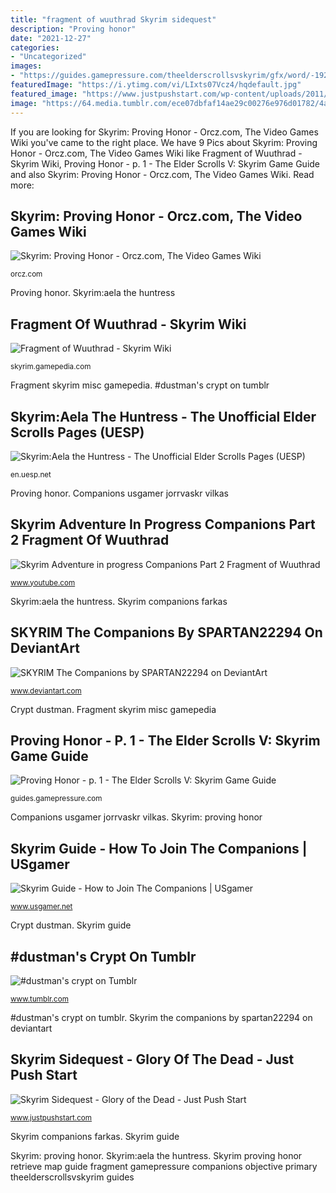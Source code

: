 ```yaml
---
title: "fragment of wuuthrad Skyrim sidequest"
description: "Proving honor"
date: "2021-12-27"
categories:
- "Uncategorized"
images:
- "https://guides.gamepressure.com/theelderscrollsvskyrim/gfx/word/-1921798468.jpg"
featuredImage: "https://i.ytimg.com/vi/LIxts07Vcz4/hqdefault.jpg"
featured_image: "https://www.justpushstart.com/wp-content/uploads/2011/12/Skyrim-Glory-of-the-Dead-Eorlund-515x267.jpg"
image: "https://64.media.tumblr.com/ece07dbfaf14ae29c00276e976d01782/4aeb1269f50e0e7a-1c/s540x810/6e98e2946b9b71ad4aad9f0b0fc851dbf2b32be0.jpg"
---
```


If you are looking for Skyrim: Proving Honor - Orcz.com, The Video Games Wiki you've came to the right place. We have 9 Pics about Skyrim: Proving Honor - Orcz.com, The Video Games Wiki like Fragment of Wuuthrad - Skyrim Wiki, Proving Honor - p. 1 - The Elder Scrolls V: Skyrim Game Guide and also Skyrim: Proving Honor - Orcz.com, The Video Games Wiki. Read more:

## Skyrim: Proving Honor - Orcz.com, The Video Games Wiki

![Skyrim: Proving Honor - Orcz.com, The Video Games Wiki](http://orcz.com/images/thumb/e/ea/Skyrim-Proving_Honor.jpg/800px-Skyrim-Proving_Honor.jpg "Fragment of wuuthrad")

<small>orcz.com</small>

Proving honor. Skyrim:aela the huntress

## Fragment Of Wuuthrad - Skyrim Wiki

![Fragment of Wuuthrad - Skyrim Wiki](https://gamepedia.cursecdn.com/skyrim_gamepedia/thumb/f/f9/FragmentofWuuthrad9.png/200px-FragmentofWuuthrad9.png?version=672ec29686853949263892c425440732 "Skyrim the companions by spartan22294 on deviantart")

<small>skyrim.gamepedia.com</small>

Fragment skyrim misc gamepedia. #dustman&#039;s crypt on tumblr

## Skyrim:Aela The Huntress - The Unofficial Elder Scrolls Pages (UESP)

![Skyrim:Aela the Huntress - The Unofficial Elder Scrolls Pages (UESP)](http://images.uesp.net/thumb/e/e2/SR-npc-Aela_the_Huntress_05.jpg/180px-SR-npc-Aela_the_Huntress_05.jpg "Skyrim adventure in progress companions part 2 fragment of wuuthrad")

<small>en.uesp.net</small>

Proving honor. Companions usgamer jorrvaskr vilkas

## Skyrim Adventure In Progress Companions Part 2 Fragment Of Wuuthrad

![Skyrim Adventure in progress Companions Part 2 Fragment of Wuuthrad](https://i.ytimg.com/vi/LIxts07Vcz4/hqdefault.jpg "Fragment of wuuthrad")

<small>www.youtube.com</small>

Skyrim:aela the huntress. Skyrim companions farkas

## SKYRIM The Companions By SPARTAN22294 On DeviantArt

![SKYRIM The Companions by SPARTAN22294 on DeviantArt](https://images-wixmp-ed30a86b8c4ca887773594c2.wixmp.com/intermediary/f/7d462bf9-74df-4fc2-a16a-43b22e9cbf14/dc33gaw-89ec814a-93a3-445a-80be-764051c8547c.png/v1/fill/w_444,h_250,q_70,strp/skyrim_farkas_by_spartan22294_dc33gaw-250t.jpg "Skyrim proving honor retrieve map guide fragment gamepressure companions objective primary theelderscrollsvskyrim guides")

<small>www.deviantart.com</small>

Crypt dustman. Fragment skyrim misc gamepedia

## Proving Honor - P. 1 - The Elder Scrolls V: Skyrim Game Guide

![Proving Honor - p. 1 - The Elder Scrolls V: Skyrim Game Guide](https://guides.gamepressure.com/theelderscrollsvskyrim/gfx/word/-1921798468.jpg "Aela huntress skyrim uesp rabble ysgramor himself wouldn patience deal around")

<small>guides.gamepressure.com</small>

Companions usgamer jorrvaskr vilkas. Skyrim: proving honor

## Skyrim Guide - How To Join The Companions | USgamer

![Skyrim Guide - How to Join The Companions | USgamer](https://cdn.gamer-network.net/2016/usgamer/skyrimcompanions_02.jpg/EG11/resize/656x-1/quality/70 "Skyrim glory dead sidequest guides")

<small>www.usgamer.net</small>

Crypt dustman. Skyrim guide

## #dustman&#039;s Crypt On Tumblr

![#dustman&#039;s crypt on Tumblr](https://64.media.tumblr.com/ece07dbfaf14ae29c00276e976d01782/4aeb1269f50e0e7a-1c/s540x810/6e98e2946b9b71ad4aad9f0b0fc851dbf2b32be0.jpg "Crypt dustman")

<small>www.tumblr.com</small>

#dustman&#039;s crypt on tumblr. Skyrim the companions by spartan22294 on deviantart

## Skyrim Sidequest - Glory Of The Dead - Just Push Start

![Skyrim Sidequest - Glory of the Dead - Just Push Start](https://www.justpushstart.com/wp-content/uploads/2011/12/Skyrim-Glory-of-the-Dead-Eorlund-515x267.jpg "Skyrim:aela the huntress")

<small>www.justpushstart.com</small>

Skyrim companions farkas. Skyrim guide

Skyrim: proving honor. Skyrim:aela the huntress. Skyrim proving honor retrieve map guide fragment gamepressure companions objective primary theelderscrollsvskyrim guides
